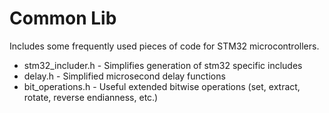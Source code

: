 # Common Lib

Includes some frequently used pieces of code for STM32 microcontrollers.
- stm32_includer.h - Simplifies generation of stm32 specific includes
- delay.h - Simplified microsecond delay functions
- bit_operations.h - Useful extended bitwise operations (set, extract, rotate, reverse endianness, etc.)

